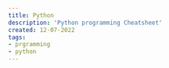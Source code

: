 ```yaml
---
title: Python
description: 'Python programming Cheatsheet'
created: 12-07-2022
tags: 
- prgramming
- python
---
```

